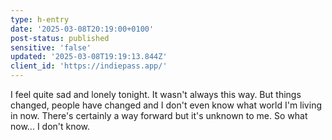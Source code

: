 ```yaml
---
type: h-entry
date: '2025-03-08T20:19:00+0100'
post-status: published
sensitive: 'false'
updated: '2025-03-08T19:19:13.844Z'
client_id: 'https://indiepass.app/'
---
```

I feel quite sad and lonely tonight. It wasn't always this way. But things changed, people have changed and I don't even know what world I'm living in now. There's certainly a way forward but it's unknown to me. So what now... I don't know. 
